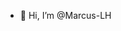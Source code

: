 - 👋 Hi, I’m @Marcus-LH

<!---
Marcus-LH/Marcus-LH is a ✨ special ✨ repository because its `README.md` (this file) appears on your GitHub profile.
You can click the Preview link to take a look at your changes.
--->
